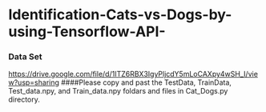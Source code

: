 # Identification-Cats-vs-Dogs-by-using-Tensorflow-API-
### Data Set
https://drive.google.com/file/d/1ITZ6RBX3IgyPljcdY5mLoCAXpy4wSH_I/view?usp=sharing
####Please copy and past the TestData, TrainData, Test_data.npy, and Train_data.npy foldars and files in Cat_Dogs.py directory.  
